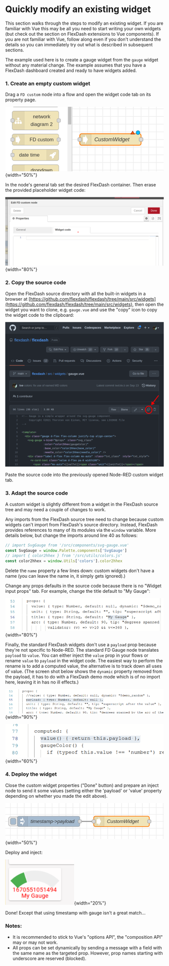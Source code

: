# Quickly modify an existing widget

This section walks through the steps to modify an existing widget.
If you are familiar with Vue this may be all you need to start writing your own widgets
(but check out the section on FlexDash extensions to Vue components).
If you are not familiar with Vue, follow along even if you don't understand the details so you
can immediately try out what is described in subsequent sections.

The example used here is to create a gauge widget from the `gauge` widget without any
material change. The example assumes that you have a FlexDash dashboard created and ready
to have widgets added.

### 1. Create an empty custom widget

Drag a `FD custom` node into a flow and open the widget code tab on its property page.

![FD custom node](./quick-start-1.png){width="50%"}

In the node's general tab set the desired FlexDash container.
Then erase the provided placeholder widget code:

![FD custom node](./quick-start-2.png){width="80%"}

### 2. Copy the source code

Open the FlexDash source directory with all the built-in widgets in a browser at
[https://github.com/flexdash/flexdash/tree/main/src/widgets](https://github.com/flexdash/flexdash/tree/main/src/widgets),
then open the widget you want to clone, e.g. `gauge.vue` and
use the "copy" icon to copy the widget code to the clipboard:

![FD custom node](./quick-start-3.png)

Paste the source code into the previously opened Node-RED custom widget tab.

### 3. Adapt the source code

A custom widget is slightly different from a widget in the FlexDash source tree and
may need a couple of changes to work.

Any imports from the FlexDash source tree need to change because custom widgets can't
import from FlexDash's source directory.
Instead, FlexDash provides references to many of its modules via the `window` variable.
More details below, but change the imports around line 40 as follows:

```js
// import SvgGauge from '/src/components/svg-gauge.vue'
const SvgGauge = window.Palette.components['SvgGauge']
// import { color2hhex } from '/src/utils/colors.js'
const color2hhex = window.Utils['colors'].color2hhex
```

Delete the `name` property a few lines down: custom widgets don't have a name
(you can leave the name in, it simply gets ignored).)

Change any props defaults in the source code because there is no "Widget input props" tab.
For example, change the title default to "My Gauge":

![FD custom node](./quick-start-4.png){width="80%"}

Finally, the standard FlexDash widgets don't use a `payload` prop because they're not specific
to Node-RED. The standard FD Gauge node translates `payload` to `value`. You can either inject
the `value` prop in your flows or rename `value` to `payload` in the widget code.
The easiest way to perform the rename is to add a computed value, the alternative is to track down
all uses of value.
(The screen shot below shows the `dynamic` property removed from the payload, it has to do with
a FlexDash demo mode which is of no import here, leaving it in has no ill effects.)

![FD custom node](./quick-start-5.png){width="90%"}

![FD custom node](./quick-start-6.png){width="60%"}

### 4. Deploy the widget

Close the custom widget properties ("Done" button) and prepare an inject node to send it
some values (setting either the 'payload' or 'value' property depending on whether you made the
edit above).

![FD custom node](./quick-start-7.png){width="50%"}

Deploy and inject:

![FD custom node](./quick-start-8.png){width="20%"}

Done! Except that using timestamp with gauge isn't a great match...

### Notes:

- It is recommended to stick to Vue's "options API", the "composition API" may or may not work.
- All props can be set dynamically by sending a message with a field with the same name
  as the targeted prop. However, prop names starting with underscore are reserved (blocked).
